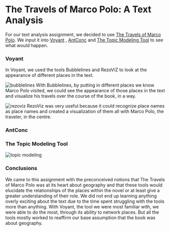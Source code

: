 # The Travels of Marco Polo: A Text Analysis

For our text analysis assignment, we decided to use [The Travels of Marco Polo](https://archive.org/stream/marcopolo00polouoft/marcopolo00polouoft_djvu.txt).  We input it into [Voyant](http://voyant-tools.org) , [AntConc](http://www.laurenceanthony.net/software.html ) and [The Topic Modeling Tool](https://code.google.com/p/topic-modeling-tool/) to see what would happen.

### Voyant
In Voyant, we used the tools Bubblelines and RezoViZ to look at the appearance of different places in the text.

![bubblelines](http://i1191.photobucket.com/albums/z467/risssssy/Screen%20Shot%202016-01-25%20at%2010.52.57%20AM.png)
With Bubblelines, by putting in different places we know Marco Polo visited, we could see the appearance of those places in the text and visualize his travels over the course of the book, in a way.

![rezoviz](http://i1191.photobucket.com/albums/z467/risssssy/Screen%20Shot%202016-01-19%20at%2011.06.19%20PM.png)
RezoViz was very useful because it could recognize place names as place names and created a visualization of them all with Marco Polo, the traveler, in the centre.  

### AntConc

### The Topic Modeling Tool

![topic modeling](http://i1191.photobucket.com/albums/z467/risssssy/Screen%20Shot%202016-01-26%20at%207.38.50%20AM.png)


### Conclusions
We came to this assignment with the preconceived notions that The Travels of Marco Polo was at its heart about geography and that these tools would elucidate the relationships of the places within the novel or at least give a greater understanding of their role.  We did not end up learning anything overly exciting about the text due to the time spent struggling with the tools more than anything.  With Voyant, the tool we were most familiar with, we were able to do the most, through its ability to network places.  But all the tools mostly worked to reaffirm our base assumption that the book was about geography.  